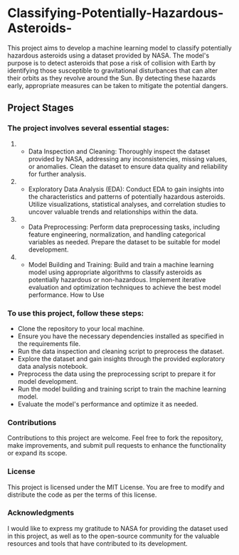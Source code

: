 # Classifying-Potentially-Hazardous-Asteroids-
This project aims to develop a machine learning model to classify potentially hazardous asteroids using a dataset provided by NASA. The model's purpose is to detect asteroids that pose a risk of collision with Earth by identifying those susceptible to gravitational disturbances that can alter their orbits as they revolve around the Sun. By detecting these hazards early, appropriate measures can be taken to mitigate the potential dangers.

## Project Stages

### The project involves several essential stages:

1. - Data Inspection and Cleaning:
Thoroughly inspect the dataset provided by NASA, addressing any inconsistencies, missing values, or anomalies.
Clean the dataset to ensure data quality and reliability for further analysis.

2. - Exploratory Data Analysis (EDA):
Conduct EDA to gain insights into the characteristics and patterns of potentially hazardous asteroids.
Utilize visualizations, statistical analyses, and correlation studies to uncover valuable trends and relationships within the data.

3. - Data Preprocessing:
Perform data preprocessing tasks, including feature engineering, normalization, and handling categorical variables as needed.
Prepare the dataset to be suitable for model development.

4. - Model Building and Training:
Build and train a machine learning model using appropriate algorithms to classify asteroids as potentially hazardous or non-hazardous.
Implement iterative evaluation and optimization techniques to achieve the best model performance.
How to Use

### To use this project, follow these steps:

- Clone the repository to your local machine.
- Ensure you have the necessary dependencies installed as specified in the requirements file.
- Run the data inspection and cleaning script to preprocess the dataset.
- Explore the dataset and gain insights through the provided exploratory data analysis notebook.
- Preprocess the data using the preprocessing script to prepare it for model development.
- Run the model building and training script to train the machine learning model.
- Evaluate the model's performance and optimize it as needed.

### Contributions

Contributions to this project are welcome. Feel free to fork the repository, make improvements, and submit pull requests to enhance the functionality or expand its scope.

### License

This project is licensed under the MIT License. You are free to modify and distribute the code as per the terms of this license.

### Acknowledgments

I would like to express my gratitude to NASA for providing the dataset used in this project, as well as to the open-source community for the valuable resources and tools that have contributed to its development.
